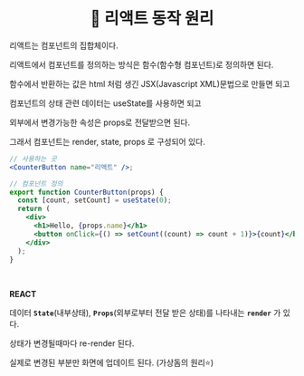 # <div align="center">📌 리액트 동작 원리</div>

리액트는 컴포넌트의 집합체이다.

리액트에서 컴포넌트를 정의하는 방식은 함수(함수형 컴포넌트)로 정의하면 된다.

함수에서 반환하는 값은 html 처럼 생긴 JSX(Javascript XML)문법으로 만들면 되고

컴포넌트의 상태 관련 데이터는 useState를 사용하면 되고

외부에서 변경가능한 속성은 props로 전달받으면 된다.

그래서 컴포넌트는 render, state, props 로 구성되어 있다.

```jsx
// 사용하는 곳
<CounterButton name="리액트" />;

// 컴포넌트 정의
export function CounterButton(props) {
  const [count, setCount] = useState(0);
  return (
    <div>
      <h1>Hello, {props.name}</h1>
      <button onClick={() => setCount((count) => count + 1)}>{count}</button>
    </div>
  );
}
```

<br>

**REACT**

데이터 **`State`**(내부상태), **`Props`**(외부로부터 전달 받은 상태)를 나타내는 **`render`** 가 있다.

상태가 변경될때마다 re-render 된다.

실제로 변경된 부분만 화면에 업데이트 된다. (가상돔의 원리⭐)
